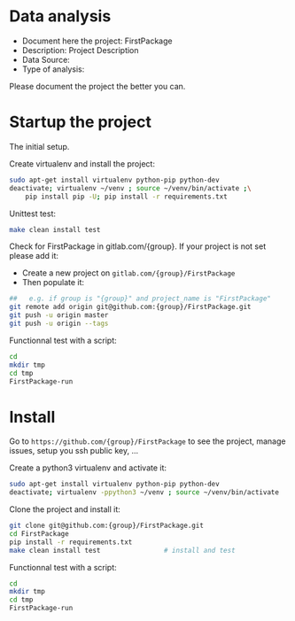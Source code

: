 # Data analysis
- Document here the project: FirstPackage
- Description: Project Description
- Data Source:
- Type of analysis:

Please document the project the better you can.

# Startup the project

The initial setup.

Create virtualenv and install the project:
```bash
sudo apt-get install virtualenv python-pip python-dev
deactivate; virtualenv ~/venv ; source ~/venv/bin/activate ;\
    pip install pip -U; pip install -r requirements.txt
```

Unittest test:
```bash
make clean install test
```

Check for FirstPackage in gitlab.com/{group}.
If your project is not set please add it:

- Create a new project on `gitlab.com/{group}/FirstPackage`
- Then populate it:

```bash
##   e.g. if group is "{group}" and project_name is "FirstPackage"
git remote add origin git@github.com:{group}/FirstPackage.git
git push -u origin master
git push -u origin --tags
```

Functionnal test with a script:

```bash
cd
mkdir tmp
cd tmp
FirstPackage-run
```

# Install

Go to `https://github.com/{group}/FirstPackage` to see the project, manage issues,
setup you ssh public key, ...

Create a python3 virtualenv and activate it:

```bash
sudo apt-get install virtualenv python-pip python-dev
deactivate; virtualenv -ppython3 ~/venv ; source ~/venv/bin/activate
```

Clone the project and install it:

```bash
git clone git@github.com:{group}/FirstPackage.git
cd FirstPackage
pip install -r requirements.txt
make clean install test                # install and test
```
Functionnal test with a script:

```bash
cd
mkdir tmp
cd tmp
FirstPackage-run
```
